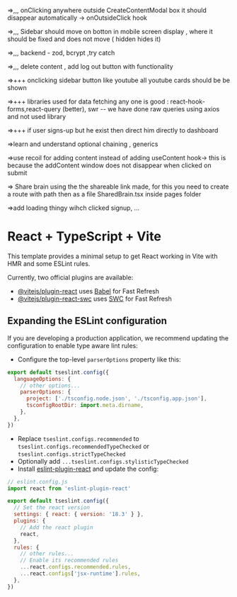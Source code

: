 =>,,,  onClicking anywhere outside CreateContentModal box it should  disappear automatically -> onOutsideClick hook 

=>,,,  Sidebar should move on botton in mobile screen display , where it
    should be fixed and does not move ( hidden hides it)

=>,,,  backend - zod, bcrypt ,try catch

=>,,, delete content , add log out button with functionality 

=>+++ onclicking sidebar button like youtube all youtube cards should be be shown 

=>+++ libraries used for data fetching any one is good : react-hook-forms,react-query (better), swr
    -- we have done raw queries using axios and not used library

=>+++ if user signs-up but he exist then direct him directly to dashboard

=>learn and understand optional chaining , generics 

=>use recoil for adding content instead of adding useContent hook-> this is because the addContent window does not disappear when clicked on submit 

=> Share brain using the the shareable link made, for this you need to create a route with path then as a file SharedBrain.tsx inside pages folder

=>add loading thingy wihch clicked signup, ...





# React + TypeScript + Vite

This template provides a minimal setup to get React working in Vite with HMR and some ESLint rules.

Currently, two official plugins are available:

- [@vitejs/plugin-react](https://github.com/vitejs/vite-plugin-react/blob/main/packages/plugin-react/README.md) uses [Babel](https://babeljs.io/) for Fast Refresh
- [@vitejs/plugin-react-swc](https://github.com/vitejs/vite-plugin-react-swc) uses [SWC](https://swc.rs/) for Fast Refresh

## Expanding the ESLint configuration

If you are developing a production application, we recommend updating the configuration to enable type aware lint rules:

- Configure the top-level `parserOptions` property like this:

```js
export default tseslint.config({
  languageOptions: {
    // other options...
    parserOptions: {
      project: ['./tsconfig.node.json', './tsconfig.app.json'],
      tsconfigRootDir: import.meta.dirname,
    },
  },
})
```

- Replace `tseslint.configs.recommended` to `tseslint.configs.recommendedTypeChecked` or `tseslint.configs.strictTypeChecked`
- Optionally add `...tseslint.configs.stylisticTypeChecked`
- Install [eslint-plugin-react](https://github.com/jsx-eslint/eslint-plugin-react) and update the config:

```js
// eslint.config.js
import react from 'eslint-plugin-react'

export default tseslint.config({
  // Set the react version
  settings: { react: { version: '18.3' } },
  plugins: {
    // Add the react plugin
    react,
  },
  rules: {
    // other rules...
    // Enable its recommended rules
    ...react.configs.recommended.rules,
    ...react.configs['jsx-runtime'].rules,
  },
})
```
